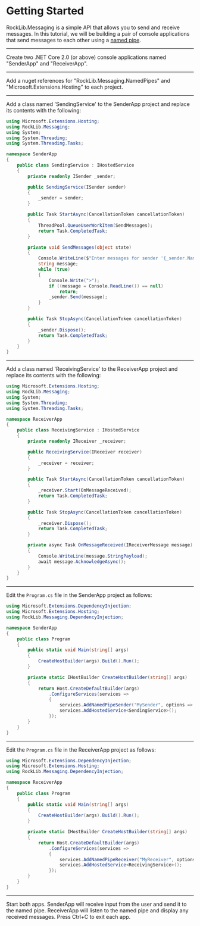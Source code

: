 # Getting Started

RockLib.Messaging is a simple API that allows you to send and receive messages. In this tutorial, we will be building a pair of console applications that send messages to each other using a [named pipe](https://en.wikipedia.org/wiki/Named_pipe).

---

Create two .NET Core 2.0 (or above) console applications named "SenderApp" and "ReceiverApp".

---

Add a nuget references for "RockLib.Messaging.NamedPipes" and "Microsoft.Extensions.Hosting" to each project.

---

Add a class named 'SendingService' to the SenderApp project and replace its contents with the following:

```c#
using Microsoft.Extensions.Hosting;
using RockLib.Messaging;
using System;
using System.Threading;
using System.Threading.Tasks;

namespace SenderApp
{
    public class SendingService : IHostedService
    {
        private readonly ISender _sender;

        public SendingService(ISender sender)
        {
            _sender = sender;
        }

        public Task StartAsync(CancellationToken cancellationToken)
        {
            ThreadPool.QueueUserWorkItem(SendMessages);
            return Task.CompletedTask;
        }

        private void SendMessages(object state)
        {
            Console.WriteLine($"Enter messages for sender '{_sender.Name}'.");
            string message;
            while (true)
            {
                Console.Write(">");
                if ((message = Console.ReadLine()) == null)
                    return;
                _sender.Send(message);
            }
        }

        public Task StopAsync(CancellationToken cancellationToken)
        {
            _sender.Dispose();
            return Task.CompletedTask;
        }
    }
}
```

---

Add a class named 'ReceivingService' to the ReceiverApp project and replace its contents with the following:

```c#
using Microsoft.Extensions.Hosting;
using RockLib.Messaging;
using System;
using System.Threading;
using System.Threading.Tasks;

namespace ReceiverApp
{
    public class ReceivingService : IHostedService
    {
        private readonly IReceiver _receiver;

        public ReceivingService(IReceiver receiver)
        {
            _receiver = receiver;
        }

        public Task StartAsync(CancellationToken cancellationToken)
        {
            _receiver.Start(OnMessageReceived);
            return Task.CompletedTask;
        }

        public Task StopAsync(CancellationToken cancellationToken)
        {
            _receiver.Dispose();
            return Task.CompletedTask;
        }

        private async Task OnMessageReceived(IReceiverMessage message)
        {
            Console.WriteLine(message.StringPayload);
            await message.AcknowledgeAsync();
        }
    }
}
```

---

Edit the `Program.cs` file in the SenderApp project as follows:

```c#
using Microsoft.Extensions.DependencyInjection;
using Microsoft.Extensions.Hosting;
using RockLib.Messaging.DependencyInjection;

namespace SenderApp
{
    public class Program
    {
        public static void Main(string[] args)
        {
            CreateHostBuilder(args).Build().Run();
        }

        private static IHostBuilder CreateHostBuilder(string[] args)
        {
            return Host.CreateDefaultBuilder(args)
                .ConfigureServices(services =>
                {
                    services.AddNamedPipeSender("MySender", options => options.PipeName = "ExamplePipe");
                    services.AddHostedService<SendingService>();
                });
        }
    }
}
```

---

Edit the `Program.cs` file in the ReceiverApp project as follows:

```c#
using Microsoft.Extensions.DependencyInjection;
using Microsoft.Extensions.Hosting;
using RockLib.Messaging.DependencyInjection;

namespace ReceiverApp
{
    public class Program
    {
        public static void Main(string[] args)
        {
            CreateHostBuilder(args).Build().Run();
        }

        private static IHostBuilder CreateHostBuilder(string[] args)
        {
            return Host.CreateDefaultBuilder(args)
                .ConfigureServices(services =>
                {
                    services.AddNamedPipeReceiver("MyReceiver", options => options.PipeName = "ExamplePipe");
                    services.AddHostedService<ReceivingService>();
                });
        }
    }
}
```

---

Start both apps. SenderApp will receive input from the user and send it to the named pipe. ReceiverApp will listen to the named pipe and display any received messages. Press Ctrl+C to exit each app.